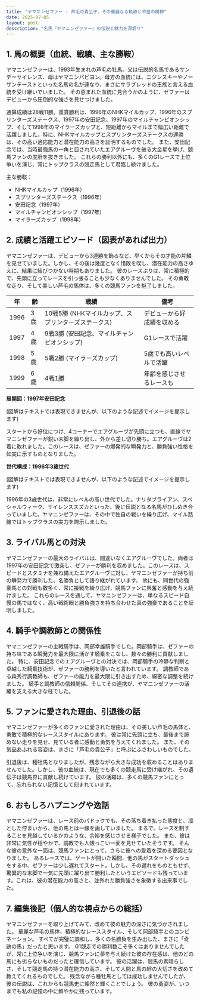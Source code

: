 ```yaml
---
title: "ヤマニンゼファー - 芦毛の貴公子、その華麗なる軌跡と不屈の精神"
date: 2025-07-05
layout: post
description: "名馬『ヤマニンゼファー』の伝説と魅力を深堀り"
---
```


## 1. 馬の概要（血統、戦績、主な勝鞍）

ヤマニンゼファーは、1993年生まれの芦毛の牡馬。父は伝説的名馬であるサンデーサイレンス、母はヤマニンパピヨン。母方の血統には、ニジンスキーやノーザンテーストといった名馬の名が連なり、まさにサラブレッドの王族と言える血統を受け継いでいました。  その恵まれた血統に見合うかのように、ゼファーはデビューから圧倒的な強さを見せつけました。

通算成績は28戦11勝。重賞勝利は、1996年のNHKマイルカップ、1996年のスプリンターズステークス、1997年の安田記念、1997年のマイルチャンピオンシップ、そして1998年のマイラーズカップと、短距離からマイルまで幅広い距離で活躍しました。特に、NHKマイルカップとスプリンターズステークスの連勝は、その高い適応能力と潜在能力の高さを証明するものでした。  また、安田記念では、当時最強馬の一角と目されていたエアグルーヴを破る大金星を挙げ、競馬ファンの度肝を抜きました。  これらの勝利以外にも、多くのG1レースで上位争いを演じ、常にトップクラスの競走馬として君臨し続けました。


主な勝鞍：

* NHKマイルカップ（1996年）
* スプリンターズステークス（1996年）
* 安田記念（1997年）
* マイルチャンピオンシップ（1997年）
* マイラーズカップ（1998年）


## 2. 成績と活躍エピソード（図表があれば出力）

ヤマニンゼファーは、デビューから3連勝を飾るなど、早くからその才能の片鱗を見せていました。しかし、その後は幾度となく惜敗を喫し、潜在能力の高さゆえに、結果に結びつかない時期もありました。  彼のレースぶりは、常に積極的で、先頭に立ってレースを引っ張ることも少なくありませんでした。  その勇敢な走り、そして美しい芦毛の馬体は、多くの競馬ファンを魅了しました。

| 年 | 齢 | 戦績 | 備考 |
|---|---|---|---|
| 1996 | 3歳 | 10戦5勝 (NHKマイルカップ、スプリンターズステークス) | デビューから好成績を収める |
| 1997 | 4歳 | 9戦3勝 (安田記念、マイルチャンピオンシップ) | G1レースで活躍 |
| 1998 | 5歳 | 5戦2勝 (マイラーズカップ) | 5歳でも高いレベルで活躍 |
| 1999 | 6歳 | 4戦1勝 | 年齢を感じさせるレースも |


**展開図：1997年安田記念**

(図解はテキストでは表現できませんが、以下のような記述でイメージを提示します)

スタートから好位につけ、4コーナーでエアグルーヴが先頭に立つも、直線でヤマニンゼファーが鋭い末脚を繰り出し、外から差し切り勝ち。エアグルーヴは2着に敗れました。このレースは、ゼファーの爆発的な瞬発力と、勝負強い性格を如実に示すものとなりました。


**世代構成：1996年3歳世代**

(図解はテキストでは表現できませんが、以下のような記述でイメージを提示します)

1996年の3歳世代は、非常にレベルの高い世代でした。ナリタブライアン、スペシャルウィーク、サイレンススズカといった、後に伝説となる名馬がひしめき合っていました。ヤマニンゼファーは、その中で独自の戦いを繰り広げ、マイル路線ではトップクラスの実力を誇示しました。


## 3. ライバル馬との対決

ヤマニンゼファーの最大のライバルは、間違いなくエアグルーヴでした。両者は1997年の安田記念で激突し、ゼファーが勝利を収めました。このレースは、スピードとスタミナを兼ね備えたエアグルーヴに対し、ヤマニンゼファーが持ち前の瞬発力で勝利した、名勝負として語り継がれています。  他にも、同世代の強豪馬との対戦も数多く、常に接戦を繰り広げ、競馬ファンに興奮と感動を与え続けました。  これらのレースを通して、ヤマニンゼファーは、単なるスピード自慢の馬ではなく、高い戦術眼と勝負強さを持ち合わせた真の強豪であることを証明しました。


## 4. 騎手や調教師との関係性

ヤマニンゼファーの主戦騎手は、岡部幸雄騎手でした。岡部騎手は、ゼファーの持ち味である瞬発力を最大限に活かす騎乗をこなし、数々の勝利に貢献しました。  特に、安田記念でのエアグルーヴとの対決では、岡部騎手の冷静な判断と卓越した騎乗技術が、ゼファーの勝利を導いたと言われています。  調教師である森秀行調教師も、ゼファーの能力を最大限に引き出すため、綿密な調整を続けました。  騎手と調教師の信頼関係、そしてその連携が、ヤマニンゼファーの活躍を支える大きな柱でした。


## 5. ファンに愛された理由、引退後の話

ヤマニンゼファーが多くのファンに愛された理由は、その美しい芦毛の馬体と、勇敢で積極的なレーススタイルにあります。  彼は常に先頭に立ち、最後まで諦めない走りを見せ、見ている者に感動と勇気を与えてくれました。  また、その気品あふれる容姿は、まさに「芦毛の貴公子」と呼ぶにふさわしいものでした。

引退後は、種牡馬となりましたが、残念ながら大きな成功を収めることはありませんでした。しかし、彼の血統は、現在でも多くの競走馬に受け継がれ、その遺伝子は競馬界に貢献し続けています。  彼の活躍は、多くの競馬ファンにとって、忘れられない記憶として刻まれています。


## 6. おもしろハプニングや逸話

ヤマニンゼファーは、レース前のパドックでも、その落ち着き払った態度と、凛とした佇まいから、他の馬とは一線を画していました。  まるで、レースを制することを見越しているかのような、余裕を感じさせる様子でした。  また、彼は非常に気性が穏やかで、調教でも人懐っこい一面を見せていたそうです。  そんな彼の意外な一面は、競馬ファンにとって、さらに彼への愛着を深める要因となりました。  あるレースでは、ゲートが開いた瞬間、他の馬がスタートダッシュをする中、ゼファーは少し遅れてスタート。しかし、その遅れをものともせず、驚異的な末脚で一気に先頭に躍り出て勝利したというエピソードも残っています。これは、彼の潜在能力の高さと、並外れた勝負強さを象徴する出来事でした。


## 7. 編集後記（個人的な視点からの総括）

ヤマニンゼファーを取り上げてみて、改めて彼の魅力の深さに気づかされました。  華麗な芦毛の馬体、積極的なレーススタイル、そして岡部騎手とのコンビネーション。  すべてが完璧に調和し、多くの名勝負を生み出した、まさに「奇跡の馬」だったと思います。  G1競走での勝利数こそ多くはありませんでしたが、常に上位争いを演じ、競馬ファンに夢を与え続けた彼の存在感は、他のどの馬にも劣らないものだったと確信しています。  彼の活躍は、競馬の素晴らしさ、そして競走馬の持つ潜在能力の高さ、そして人間と馬の絆の大切さを改めて教えてくれるものでした。  残念ながら種牡馬としては成功しませんでしたが、彼の伝説は、これからも競馬史に燦然と輝くことでしょう。  彼の勇姿が、いつまでも私の記憶の中に鮮やかに残っています。
